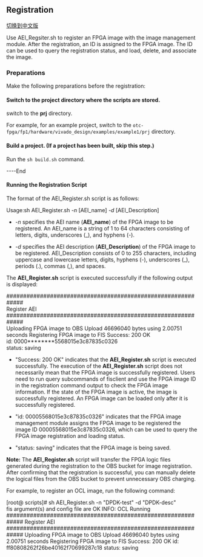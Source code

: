 Registration
----

[切换到中文版](./Register_an_FPGA_image_for_a_DPDK_project_cn.md)

Use AEI_Regsiter.sh to register an FPGA image with the image management module. After the registration, an ID is assigned to the FPGA image. The ID can be used to query the registration status, and load, delete, and associate the image.

### Preparations

Make the following preparations before the registration:

#### Switch to the project directory where the scripts are stored.

switch to the **prj** directory.

For example, for an example project, switch to the `otc-fpga/fp1/hardware/vivado_design/examples/example1/prj` directory.


#### Build a project. (If a project has been built, skip this step.)

Run the `sh build.sh` command.

\----End

#### Running the Registration Script

The format of the AEI_Register.sh script is as follows:

Usage:sh AEI_Register.sh *-n* [AEI_name] *-d* [AEI_Description]

-   *-n* specifies the AEI name (**AEI_name**) of the FPGA image to be registered. An AEI_name is a string of 1 to 64 characters consisting of letters, digits, underscores (_), and hyphens (-).

-   *-d* specifies the AEI description (**AEI_Description**) of the FPGA image to be registered.  AEI_Description consists of 0 to 255 characters, including uppercase and lowercase letters, digits, hyphens (-), underscores (_), periods (.), commas (,), and spaces.

The **AEI_Register.sh** script is executed successfully if the following output is displayed:

\#\#\#\#\#\#\#\#\#\#\#\#\#\#\#\#\#\#\#\#\#\#\#\#\#\#\#\#\#\#\#\#\#\#\#\#\#\#\#\#\#\#\#\#\#\#\#\#\#\#\#\#\#\#\#\#\#\#\#\#\#  
Register AEI  
\#\#\#\#\#\#\#\#\#\#\#\#\#\#\#\#\#\#\#\#\#\#\#\#\#\#\#\#\#\#\#\#\#\#\#\#\#\#\#\#\#\#\#\#\#\#\#\#\#\#\#\#\#\#\#\#\#\#\#\#\#  
Uploading FPGA image to OBS
Upload 46696040 bytes using 2.00751 seconds
Registering FPGA image to FIS
Success: 200 OK  
id: 0000\*\*\*\*\*\*\*\*5568015e3c87835c0326  
status: saving

-   "Success: 200 OK" indicates that the **AEI_Register.sh** script is executed successfully. The execution of the **AEI_Register.sh** script does not necessarily mean that the FPGA image is successfully registered. Users need to run query subcommands of fisclient and use the FPGA image ID in the registration command output to check the FPGA image information. If the state of the FPGA image is active, the image is successfully registered. An FPGA image can be loaded only after it is successfully registered.

-   "id: 00005568015e3c87835c0326" indicates that the FPGA image management module assigns the FPGA image to be registered the image ID 00005568015e3c87835c0326, which can be used to query the FPGA image registration and loading status.

-   "status: saving" indicates that the FPGA image is being saved.


**Note:** The **AEI_Register.sh** script will transfer the FPGA logic files generated during the registration to the OBS bucket for image registration. After confirming that the registration is successful, you can manually delete the logical files from the OBS bucket to prevent unnecessary OBS charging.

For example, to register an OCL image, run the following command:

[root\@ scripts]\# sh AEI_Register.sh -n "DPDK-test" -d "DPDK-desc"  
fis argument(s) and config file are OK
INFO: OCL Running
#############################################################
Register AEI
#############################################################
Uploading FPGA image to OBS
Upload 46696040 bytes using 2.00751 seconds
Registering FPGA image to FIS
Success: 200 OK
id: ff80808262f26be40162f70699287c18
status: saving

